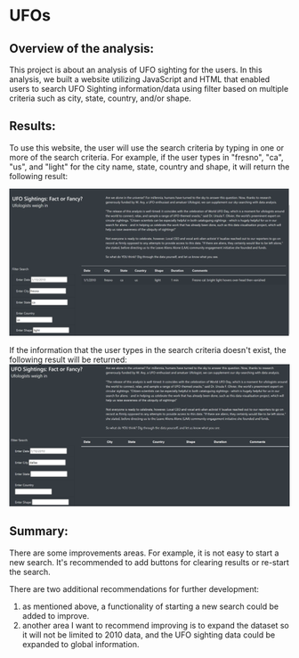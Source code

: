 # UFOs 
## Overview of the analysis: 
This project is about an analysis of UFO sighting for the users. In this analysis, we built a website utilizing JavaScript and HTML that enabled users to search UFO Sighting information/data using filter based on multiple criteria such as city, state, country, and/or shape. 

## Results: 
To use this website, the user will use the search criteria by typing in one or more of the search criteria. For example, if the user types in "fresno", "ca", "us", and "light" for the city name, state, country and shape, it will return the following result: 

![Alt text](Screenshots/1.PNG)

If the information that the user types in the search criteria doesn't exist, the following result will be returned: 
![Alt text](Screenshots/2.PNG)

## Summary:
There are some improvements areas. For example, it is not easy to start a new search. It's recommended to add buttons for clearing results or re-start the search. 

There are two additional recommendations for further development: 
1. as mentioned above, a functionality of starting a new search could be added to improve. 
2. another area I want to recommend improving is to expand the dataset so it will not be limited to 2010 data, and the UFO sighting data could be expanded to global information.  



